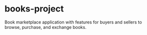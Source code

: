 # books-project
Book marketplace application with features for buyers and sellers to browse, purchase, and exchange books.
